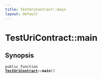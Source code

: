 ```yaml
---
title: TestUriContract::main
layout: default
---
```


# TestUriContract::main

## Synopsis

<code>public function <b><a href="TestUriContract">TestUriContract</a>::main</b>()</code>

